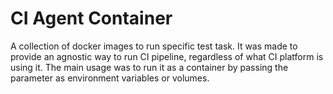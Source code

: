 # CI Agent Container

A collection of docker images to run specific test task.
It was made to provide an agnostic way to run CI pipeline, regardless of what 
CI platform is using it.
The main usage was to run it as a container by passing the parameter as 
environment variables or volumes.
